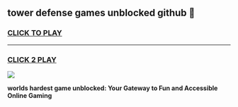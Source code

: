
## tower defense games unblocked github 👋
<h3>
<a href="https://premium.freeplayer.one?title=tower_defense_games_unblocked_github&ref=13F">CLICK TO PLAY</a></h3>
<hr>

<h3>
<a href="https://premium.freeplayer.one?title=tower_defense_games_unblocked_github&ref=13F">CLICK 2 PLAY</a>
  
</h3>

<a href="https://premium.freeplayer.one?title=tower_defense_games_unblocked_github&ref=12F/"><img src="https://clearcache.store/games.png"></a>


**worlds hardest game unblocked: Your Gateway to Fun and Accessible Online Gaming**

